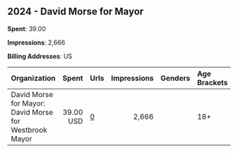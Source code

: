 ## 2024 - David Morse for Mayor 
**Spent**: 39.00

**Impressions**: 2,666

**Billing Addresses**: US

|Organization|Spent|Urls|Impressions|Genders|Age Brackets|Country Codes|
|:---|---:|:---|---:|:---|:---|:---|
|David Morse for Mayor: David Morse for Westbrook Mayor|39.00 USD|[0](https://www.snap.com/political-ads/asset/592f27451a65dbf457975b3774b4e824e6b7df8f24108297bb40c6a4003cda87?mediaType=jpeg)|2,666||18+|united states|
